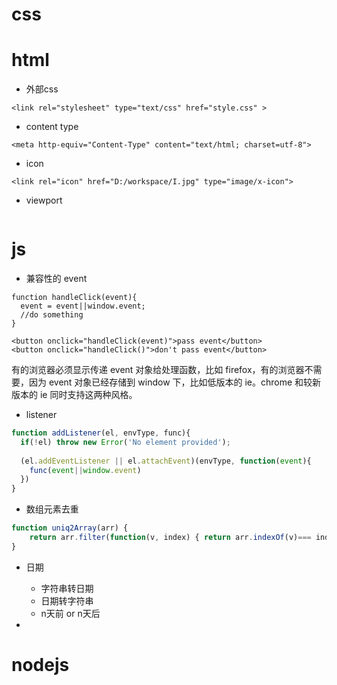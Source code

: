 # css

# html
* 外部css
```
<link rel="stylesheet" type="text/css" href="style.css" >
```
* content type
```
<meta http-equiv="Content-Type" content="text/html; charset=utf-8">
```
* icon
```
<link rel="icon" href="D:/workspace/I.jpg" type="image/x-icon">
```
* viewport
```

```

# js
* 兼容性的 event
```
function handleClick(event){
  event = event||window.event;
  //do something
}

<button onclick="handleClick(event)">pass event</button>
<button onclick="handleClick()">don't pass event</button>
```
有的浏览器必须显示传递 event 对象给处理函数，比如 firefox，有的浏览器不需要，因为 event 对象已经存储到 window 下，比如低版本的 ie。chrome 和较新版本的 ie 同时支持这两种风格。

* listener
```javascript
function addListener(el, envType, func){
  if(!el) throw new Error('No element provided');
  
  (el.addEventListener || el.attachEvent)(envType, function(event){
    func(event||window.event)
  })
}
```

* 数组元素去重
```javascript
function uniq2Array(arr) { 
    return arr.filter(function(v, index) { return arr.indexOf(v)=== index})
}
```
* 日期
  * 字符串转日期
  * 日期转字符串
  * n天前 or n天后

* 

# nodejs

